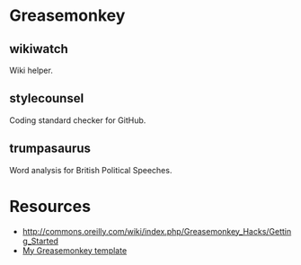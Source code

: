 # Greasemonkey

## wikiwatch
Wiki helper.

## stylecounsel
Coding standard checker for GitHub.

## trumpasaurus
Word analysis for British Political Speeches.

# Resources
- http://commons.oreilly.com/wiki/index.php/Greasemonkey_Hacks/Getting_Started
- [My Greasemonkey template](https://github.com/deanturpin/templates/blob/master/greasemonkey-popup.user.js)
